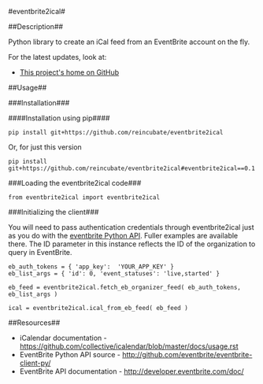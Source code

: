 #eventbrite2ical#

##Description##

Python library to create an iCal feed from an EventBrite account on the fly.

For the latest updates, look at:

* [This project's home on GitHub](https://github.com/reincubate/eventbrite2ical/)

##Usage##

###Installation###

####Installation using pip####

    pip install git+https://github.com/reincubate/eventbrite2ical

Or, for just this version

    pip install git+https://github.com/reincubate/eventbrite2ical#eventbrite2ical==0.1

###Loading the eventbrite2ical code###

    from eventbrite2ical import eventbrite2ical

###Initializing the client###

You will need to pass authentication credentials through eventbrite2ical just as you do with the [eventbrite Python API](http://github.com/eventbrite/eventbrite-client-py/). Fuller examples are available there. The ID parameter in this instance reflects the ID of the organization to query in EventBrite.

    eb_auth_tokens = { 'app_key':  'YOUR_APP_KEY' }
    eb_list_args = { 'id': 0, 'event_statuses': 'live,started' }

    eb_feed = eventbrite2ical.fetch_eb_organizer_feed( eb_auth_tokens, eb_list_args )

    ical = eventbrite2ical.ical_from_eb_feed( eb_feed )

##Resources##
* iCalendar documentation - <https://github.com/collective/icalendar/blob/master/docs/usage.rst>
* EventBrite Python API source - <http://github.com/eventbrite/eventbrite-client-py/>
* EventBrite API documentation - <http://developer.eventbrite.com/doc/>